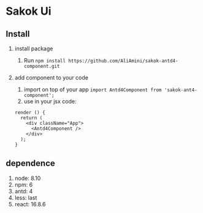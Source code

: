 # Sakok Ui

## Install

1. install package 
	1. Run `npm install https://github.com/AliAmini/sakok-antd4-component.git`

1. add component to your code
	1. import on top of your app `import Antd4Component from 'sakok-ant4-component';`
	1. use in your jsx code: 

	```
	render () {
	  return (
	    <div className="App">
	      <Antd4Component /> 
	    </div>
      );
	}
	```


## dependence 
1. node: 8.10
2. npm: 6
3. antd: 4
5. less: last
6. react: 16.8.6




